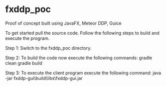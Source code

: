fxddp_poc
=========

Proof of concept built using JavaFX, Meteor DDP, Guice

To get started pull the source code. Follow the following steps to build and execute the program.

Step 1: Switch to the fxddp_poc directory.

Step 2: To build the code now execute the following commands:
gradle clean
gradle build

Step 3: To execute the client program execute the following command:
java -jar fxddp-gui\build\libs\fxddp-gui.jar
